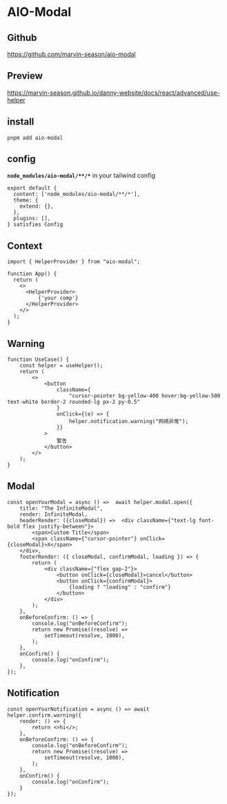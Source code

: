 # AIO-Modal

## Github
https://github.com/marvin-season/aio-modal

## Preview
https://marvin-season.github.io/danny-website/docs/react/advanced/use-helper

## install
```shell
pnpm add aio-modal
```

## config
**`node_modules/aio-modal/**/*`** in your tailwind config

```shell
export default {
  content: ['node_modules/aio-modal/**/*'],
  theme: {
    extend: {},
  },
  plugins: [],
} satisfies Config

```
## Context
```tsx
import { HelperProvider } from "aio-modal";

function App() {
  return (
    <>
      <HelperProvider>
          {'your comp'}
      </HelperProvider>
    </>
  );
}
```


## Warning

```tsx
function UseCase() {
    const helper = useHelper();
    return (
        <>
            <button
                className={
                    "cursor-pointer bg-yellow-400 hover:bg-yellow-500 text-white border-2 rounded-lg px-2 py-0.5"
                }
                onClick={(e) => {
                    helper.notification.warning("网络异常");
                }}
            >
                警告
            </button>
        </>
    );
}
```

## Modal
```tsx
const openYourModal = async () =>  await helper.modal.open({
    title: "The InfiniteModal",
    render: InfiniteModal,
    headerRender: ({closeModal}) =>  <div className={"text-lg font-bold flex justify-between"}>
        <span>Custom Title</span>
        <span className={"cursor-pointer"} onClick={closeModal}>X</span>
    </div>,
    footerRender: ({ closeModal, confirmModal, loading }) => {
        return (
            <div className={"flex gap-2"}>
                <button onClick={closeModal}>cancel</button>
                <button onClick={confirmModal}>
                    {loading ? "loading" : "confirm"}
                </button>
            </div>
        );
    },
    onBeforeConfirm: () => {
        console.log("onBeforeConfirm");
        return new Promise((resolve) =>
            setTimeout(resolve, 1000),
        );
    },
    onConfirm() {
        console.log("onConfirm");
    },
});
```

## Notification
```tsx
const openYourNotification = async () => await helper.confirm.warning({
    render: () => {
        return <>hi</>;
    },
    onBeforeConfirm: () => {
        console.log("onBeforeConfirm");
        return new Promise((resolve) =>
            setTimeout(resolve, 1000),
        );
    },
    onConfirm() {
        console.log("onConfirm");
    }
});
```